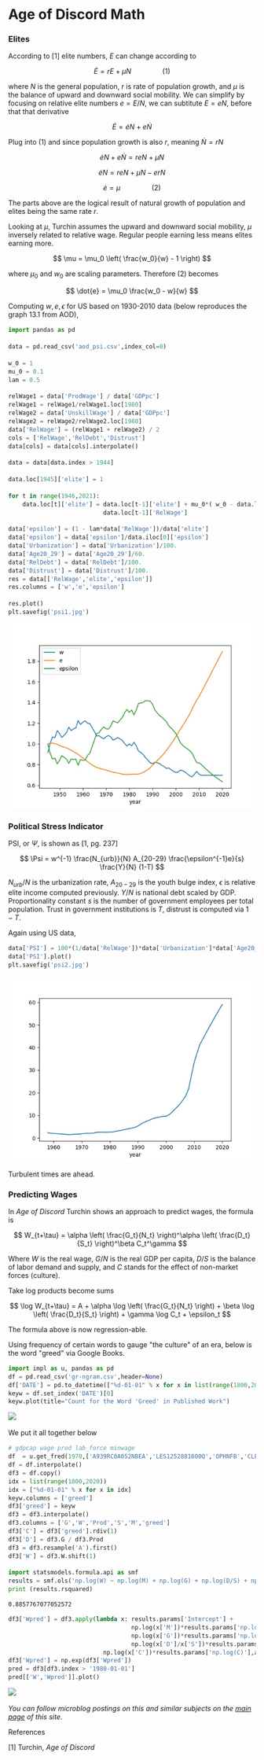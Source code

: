 # Age of Discord Math

### Elites

According to [1] elite numbers, $E$ can change according to

$$
\dot{E} = rE + \mu N \qquad \qquad (1)
$$

where $N$ is the general population, $r$ is rate of population growth,
and $\mu$ is the balance of upward and downward social mobility. We
can simplify by focusing on relative elite numbers $e = E/N$, we can
subtitute $E = e N$, before that that derivative

$$
\dot{E} = \dot{e} N + e \dot{N}
$$

Plug into (1) and since population growth is also $r$, meaning
$\dot{N} = r N$

$$
\dot{e} N + e \dot{N} = r e N + \mu N 
$$

$$
\dot{e} N = r e N + \mu N -  e r N
$$

$$
\dot{e} = \mu  \qquad \qquad (2)
$$

The parts above are the logical result of natural growth of population
and elites being the same rate $r$.

Looking at $\mu$, Turchin assumes the upward and downward social
mobility, $\mu$ inversely related to relative wage. Regular people
earning less means elites earning more.

$$
\mu = \mu_0 \left( \frac{w_0}{w} - 1 \right)
$$

where $μ_0$ and $w_0$ are scaling parameters. Therefore (2) becomes

$$
\dot{e} = \mu_0 \frac{w_0 - w}{w}
$$

Computing $w,e,\epsilon$ for US based on 1930-2010 data (below reproduces
the graph 13.1 from AOD),

```python
import pandas as pd

data = pd.read_csv('aod_psi.csv',index_col=0)

w_0 = 1
mu_0 = 0.1
lam = 0.5 

relWage1 = data['ProdWage'] / data['GDPpc']
relWage1 = relWage1/relWage1.loc[1980]
relWage2 = data['UnskillWage'] / data['GDPpc']
relWage2 = relWage2/relWage2.loc[1980]
data['RelWage'] = (relWage1 + relWage2) / 2
cols = ['RelWage','RelDebt','Distrust']
data[cols] = data[cols].interpolate()

data = data[data.index > 1944]

data.loc[1945]['elite'] = 1

for t in range(1946,2021):
    data.loc[t]['elite'] = data.loc[t-1]['elite'] + mu_0*( w_0 - data.loc[t-1]['RelWage'] ) / \
                           data.loc[t-1]['RelWage']

data['epsilon'] = (1 - lam*data['RelWage'])/data['elite']
data['epsilon'] = data['epsilon']/data.iloc[0]['epsilon']    
data['Urbanization'] = data['Urbanization']/100.
data['Age20_29'] = data['Age20_29']/60.
data['RelDebt'] = data['RelDebt']/100.
data['Distrust'] = data['Distrust']/100.
res = data[['RelWage','elite','epsilon']]
res.columns = ['w','e','epsilon']

res.plot()
plt.savefig('psi1.jpg')
```

![](psi1.jpg)

### Political Stress Indicator

PSI, or $\Psi$, is shown as [1, pg. 237]

$$
\Psi = w^{-1} \frac{N_{urb}}{N} A_{20-29} \frac{\epsilon^{-1}e}{s} \frac{Y}{N} (1-T)
$$

$N_{urb}/N$ is the urbanization rate, $A_{20-29}$ is the youth bulge
index, $\epsilon$ is relative elite income computed previously. $Y/N$
is national debt scaled by GDP. Proportionality constant $s$ is the
number of government employees per total population. Trust in
government institutions is $T$, distrust is computed via $1-T$.

Again using US data,

```python
data['PSI'] = 100*(1/data['RelWage'])*data['Urbanization']*data['Age20_29']*(data['elite']/data['epsilon'])*data['RelDebt']*data['Distrust']
data['PSI'].plot()
plt.savefig('psi2.jpg')
```

![](psi2.jpg)

Turbulent times are ahead.

<a name='wage'></a>

### Predicting Wages

In *Age of Discord* Turchin shows an approach to predict wages, the formula is

$$
W_{t+\tau} = \alpha \left( \frac{G_t}{N_t} \right)^\alpha
             \left( \frac{D_t}{S_t} \right)^\beta C_t^\gamma
$$

Where $W$ is the real wage, $G/N$ is the real GDP per capita, $D/S$ is
the balance of labor demand and supply, and $C$ stands for the effect of
non-market forces (culture).

Take log products become sums

$$
\log W_{t+\tau} = A + \alpha \log \left( \frac{G_t}{N_t} \right) +
                  \beta \log \left( \frac{D_t}{S_t} \right) + \gamma \log C_t +
		  \epsilon_t
$$

The formula above is now regression-able. 

Using frequency of certain words to gauge "the culture" of an era, below is
the word "greed" via Google Books.

```python
import impl as u, pandas as pd
df = pd.read_csv('gr-ngram.csv',header=None)
df['DATE'] = pd.to_datetime(["%d-01-01" % x for x in list(range(1800,2020))])
keyw = df.set_index('DATE')[0] 
keyw.plot(title="Count for the Word 'Greed' in Published Work")
```

![](https://cdn.fosstodon.org/media_attachments/files/112/163/022/078/112/717/original/1c08b53962c6a725.jpg)

We put it all together below

```python
# gdpcap wage prod lab_force minwage
df  = u.get_fred(1970,['A939RC0A052NBEA','LES1252881600Q','OPHNFB','CLF16OV','FEDMINNFRWG'])
df = df.interpolate()
df3 = df.copy()
idx = list(range(1800,2020))
idx = ["%d-01-01" % x for x in idx]
keyw.columns = ['greed']
df3['greed'] = keyw
df3 = df3.interpolate()
df3.columns = ['G','W','Prod','S','M','greed']
df3['C'] = df3['greed'].rdiv(1) 
df3['D'] = df3.G / df3.Prod
df3 = df3.resample('A').first()
df3['W'] = df3.W.shift(1)

import statsmodels.formula.api as smf
results = smf.ols('np.log(W) ~ np.log(M) + np.log(G) + np.log(D/S) + np.log(C)', data=df3).fit()
print (results.rsquared)
```

```text
0.8857767077052572
```

```python
df3['Wpred'] = df3.apply(lambda x: results.params['Intercept'] +
                                   np.log(x['M'])*results.params['np.log(M)'] +
                                   np.log(x['G'])*results.params['np.log(G)'] +
                                   np.log(x['D']/x['S'])*results.params['np.log(D / S)'] +
		                   np.log(x['C'])*results.params['np.log(C)'],axis=1)
df3['Wpred'] = np.exp(df3['Wpred'])
pred = df3[df3.index > '1980-01-01']
pred[['W','Wpred']].plot()
```

![](https://cdn.fosstodon.org/media_attachments/files/112/162/971/234/257/641/original/4b72a8f22a65f36e.jpg)

*You can follow microblog postings on this and similar subjects on the
[main page](../../index.html) of this site*.

References

[1] Turchin, *Age of Discord*

